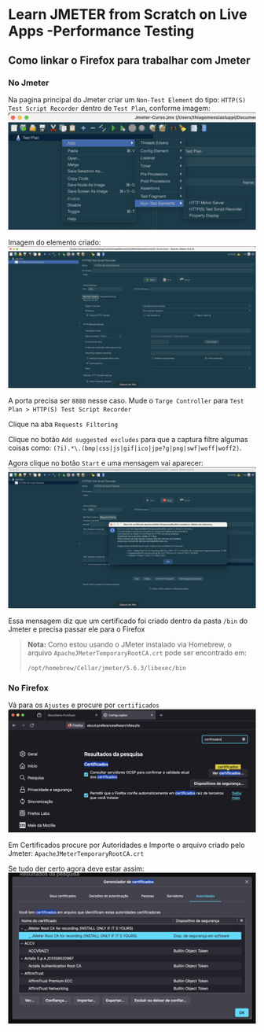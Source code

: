 # Learn JMETER from Scratch on Live Apps -Performance Testing


## Como linkar o Firefox para trabalhar com Jmeter

### No Jmeter

Na pagina principal do Jmeter criar um `Non-Test Element` do tipo: `HTTP(S) Test Script Recorder` dentro de `Test Plan`, conforme imagem:
![HTTP(S) Test Script Recorder](image.png)

Imagem do elemento criado:
![Elemento Criado](image-1.png)

A porta precisa ser `8888` nesse caso. Mude o `Targe Controller` para `Test Plan > HTTP(S) Test Script Recorder` 

Clique na aba `Requests Filtering`

Clique no botão `Add suggested excludes` para que a captura filtre algumas coisas como: `(?i).*\.(bmp|css|js|gif|ico|jpe?g|png|swf|woff|woff2)`.

Agora clique no botão `Start` e uma mensagem vai aparecer:
![Mensagem de Certificado](image-2.png)

Essa mensagem diz que um certificado foi criado dentro da pasta `/bin` do Jmeter e precisa passar ele para o Firefox

> **Nota:** Como estou usando o JMeter instalado via Homebrew, o arquivo `ApacheJMeterTemporaryRootCA.crt` pode ser encontrado em:
>
> ```
> /opt/homebrew/Cellar/jmeter/5.6.3/libexec/bin
> ```

### No Firefox

Vá para os `Ajustes` e procure por `certificados`
![Ajustes de Certificados](image-3.png)


Em Certificados procure por Autoridades e Importe o arquivo criado pelo Jmeter: `ApacheJMeterTemporaryRootCA.crt`

Se tudo der certo agora deve estar assim:
![Certificado Importado](image-4.png)
